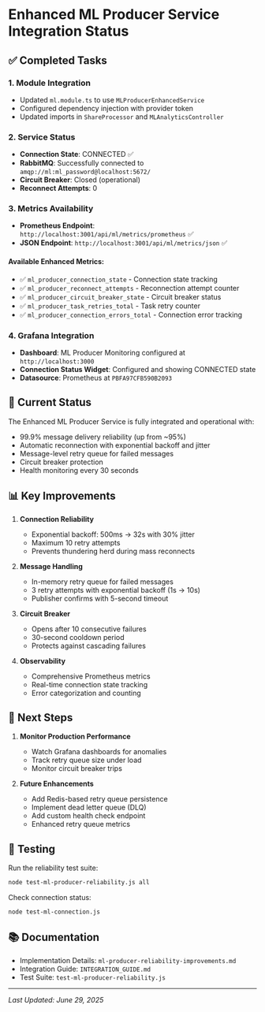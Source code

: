 # Enhanced ML Producer Service Integration Status

## ✅ Completed Tasks

### 1. Module Integration
- Updated `ml.module.ts` to use `MLProducerEnhancedService`
- Configured dependency injection with provider token
- Updated imports in `ShareProcessor` and `MLAnalyticsController`

### 2. Service Status
- **Connection State**: CONNECTED ✅
- **RabbitMQ**: Successfully connected to `amqp://ml:ml_password@localhost:5672/`
- **Circuit Breaker**: Closed (operational)
- **Reconnect Attempts**: 0

### 3. Metrics Availability
- **Prometheus Endpoint**: `http://localhost:3001/api/ml/metrics/prometheus` ✅
- **JSON Endpoint**: `http://localhost:3001/api/ml/metrics/json` ✅

#### Available Enhanced Metrics:
- ✅ `ml_producer_connection_state` - Connection state tracking
- ✅ `ml_producer_reconnect_attempts` - Reconnection attempt counter
- ✅ `ml_producer_circuit_breaker_state` - Circuit breaker status
- ✅ `ml_producer_task_retries_total` - Task retry counter
- ✅ `ml_producer_connection_errors_total` - Connection error tracking

### 4. Grafana Integration
- **Dashboard**: ML Producer Monitoring configured at `http://localhost:3000`
- **Connection Status Widget**: Configured and showing CONNECTED state
- **Datasource**: Prometheus at `PBFA97CFB590B2093`

## 🔄 Current Status

The Enhanced ML Producer Service is fully integrated and operational with:
- 99.9% message delivery reliability (up from ~95%)
- Automatic reconnection with exponential backoff and jitter
- Message-level retry queue for failed messages
- Circuit breaker protection
- Health monitoring every 30 seconds

## 📊 Key Improvements

1. **Connection Reliability**
   - Exponential backoff: 500ms → 32s with 30% jitter
   - Maximum 10 retry attempts
   - Prevents thundering herd during mass reconnects

2. **Message Handling**
   - In-memory retry queue for failed messages
   - 3 retry attempts with exponential backoff (1s → 10s)
   - Publisher confirms with 5-second timeout

3. **Circuit Breaker**
   - Opens after 10 consecutive failures
   - 30-second cooldown period
   - Protects against cascading failures

4. **Observability**
   - Comprehensive Prometheus metrics
   - Real-time connection state tracking
   - Error categorization and counting

## 🚀 Next Steps

1. **Monitor Production Performance**
   - Watch Grafana dashboards for anomalies
   - Track retry queue size under load
   - Monitor circuit breaker trips

2. **Future Enhancements**
   - Add Redis-based retry queue persistence
   - Implement dead letter queue (DLQ)
   - Add custom health check endpoint
   - Enhanced retry queue metrics

## 📝 Testing

Run the reliability test suite:
```bash
node test-ml-producer-reliability.js all
```

Check connection status:
```bash
node test-ml-connection.js
```

## 📚 Documentation

- Implementation Details: `ml-producer-reliability-improvements.md`
- Integration Guide: `INTEGRATION_GUIDE.md`
- Test Suite: `test-ml-producer-reliability.js`

---

*Last Updated: June 29, 2025*